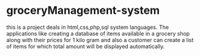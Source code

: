 # groceryManagement-system

this is a project deals in html,css,php,sql system languages.
The applications like creating a database of items available in a grocery shop along with their prices for 1 kilo gram and also a customer can create a list of items for which total amount will be displayed automatically.
